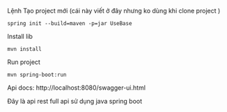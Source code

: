 Lệnh Tạo project mới (cái này viết ở đây nhưng ko dùng khi clone project )
```
spring init --build=maven -p=jar UseBase
```

Install lib
```
mvn install
```

Run project
```
mvn spring-boot:run
```

Api docs: http://localhost:8080/swagger-ui.html

Đây là api rest full api sử dụng java spring boot